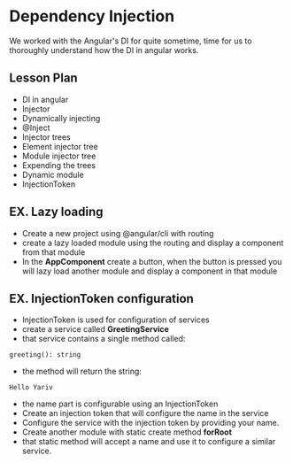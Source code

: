 # Dependency Injection

We worked with the Angular's DI for quite sometime, time for us to thoroughly understand how the DI in angular works.

## Lesson Plan

- DI in angular
- Injector
- Dynamically injecting
- @Inject
- Injector trees
- Element injector tree
- Module injector tree
- Expending the trees
- Dynamic module
- InjectionToken

## EX. Lazy loading

- Create a new project using @angular/cli with routing
- create a lazy loaded module using the routing and display a component from that module
- In the **AppComponent** create a button, when the button is pressed you will lazy load another module and display a component in that module

## EX. InjectionToken configuration

- InjectionToken is used for configuration of services
- create a service called **GreetingService**
- that service contains a single method called:

```
greeting(): string
```
- the method will return the string:
```
Hello Yariv
```
- the name part is configurable using an InjectionToken
- Create an injection token that will configure the name in the service
- Configure the service with the injection token by providing your name.
- Create another module with static create method **forRoot**
- that static method will accept a name and use it to configure a similar service.